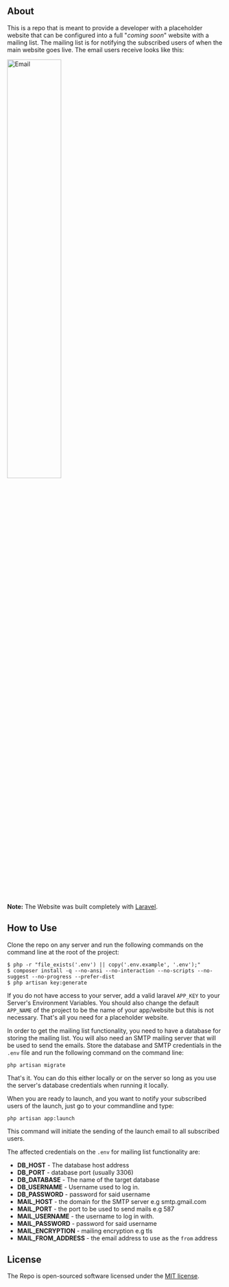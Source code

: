 ## About

This is a repo that is meant to provide a developer with a placeholder website that can be configured into a full "*coming soon*" website with a mailing list. The mailing list is for notifying the subscribed users of when the main website goes live. The email users receive looks like this:

<img width="50%" src="https://res.cloudinary.com/dkgtd3pil/image/upload/v1589750683/coming-soon/email.png" alt="Email">
 
**Note:** The Website was built completely with [Laravel](https://laravel.com/docs/7.x).
 
## How to Use

Clone the repo on any server and run the following commands on the command line at the root of the project:
```$xslt
$ php -r "file_exists('.env') || copy('.env.example', '.env');"
$ composer install -q --no-ansi --no-interaction --no-scripts --no-suggest --no-progress --prefer-dist
$ php artisan key:generate
```
If you do not have access to your server, add a valid laravel `APP_KEY` to your Server's Environment Variables. You should also change the default `APP_NAME` of the project to be the name of your app/website but this is not necessary.
That's all you need for a placeholder website.
 
In order to get the mailing list functionality, you need to have a database for storing the mailing list. You will also need an SMTP mailing server that will be used to send the emails. Store the database and SMTP credentials in the `.env` file and run the following command on the command line:
```$xslt
php artisan migrate
```
That's it. You can do this either locally or on the server so long as you use the server's database credentials when running it locally.

When you are ready to launch, and you want to notify your subscribed users of the launch, just go to your commandline and type:
```$xslt
php artisan app:launch
```
This command will initiate the sending of the launch email to all subscribed users.

The affected credentials on the `.env` for mailing list functionality are:
- **DB_HOST** - The database host address
- **DB_PORT** - database port (usually 3306)
- **DB_DATABASE** - The name of the target database
- **DB_USERNAME** - Username used to log in.
- **DB_PASSWORD** - password for said username
- **MAIL_HOST** - the domain for the SMTP server e.g smtp.gmail.com
- **MAIL_PORT** - the port to be used to send mails e.g 587
- **MAIL_USERNAME** - the username to log in with.
- **MAIL_PASSWORD** - password for said username
- **MAIL_ENCRYPTION** - mailing encryption e.g tls
- **MAIL_FROM_ADDRESS** - the email address to use as the `from` address


## License

The Repo is open-sourced software licensed under the [MIT license](https://github.com/dopesky/coming-soon/blob/master/LICENSE).
